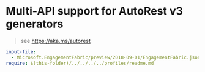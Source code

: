 # Multi-API support for AutoRest v3 generators

> see https://aka.ms/autorest

``` yaml $(enable-multi-api)
input-file:
  - Microsoft.EngagementFabric/preview/2018-09-01/EngagementFabric.json
require: $(this-folder)/../../../../profiles/readme.md
```
